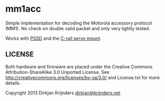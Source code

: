 mm1acc
======

Simple implementation for decoding the Motorola accessory protocol (MM1). No check on double valid packet and only very lightly tested. 

Works with [PSSD](https://github.com/dirkjankrijnders/PSSD) and the [C-rail servo mount](https://github.com/dirkjankrijnders/Servo_mount).

LICENSE
-------

Both hardware and firmware are placed under the Creative Commons Attribution-ShareAlike 3.0 Unported License. See <http://creativecommons.org/licenses/by-sa/3.0/> and License.txt for more details.

Copyright 2013
Dirkjan Krijnders
<dirkjan@krijnders.net>
